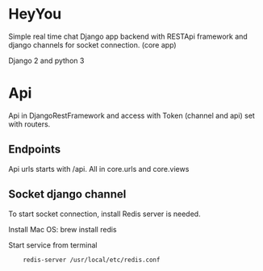 # HeyYou

Simple real time chat Django app backend with RESTApi framework and django 
channels for socket connection. (core app)

Django 2 and python 3

# Api

Api in DjangoRestFramework and access with Token (channel and api) set with routers.

## Endpoints

Api urls starts with /api. All in core.urls and core.views

## Socket django channel

To start socket connection, install Redis server is needed.

Install Mac OS: brew install redis

Start service from terminal

```bash
    redis-server /usr/local/etc/redis.conf
```
